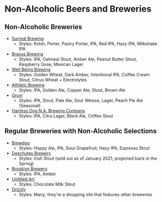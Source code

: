 # Non-Alcoholic Beers and Breweries

## Non-Alcoholic Breweries

- [Surreal Brewing](https://www.surrealbrewing.com/)
  - Styles: Kolsh, Porter, Pastry Porter, IPA, Red IPA, Hazy IPA, Milkshake IPA
- [Bravus Brewing](https://www.bravus.com/)
  - Styles: IPA, Oatmeal Stout, Amber Ale, Peanut Butter Stout, Raspberry Gose, Mexican Lager
- [Well Being Brewing](https://wellbeingbrewing.com/)
  - Styles: Golden Wheat, Dark Amber, Intentional IPA, Coffee Cream Stout, Citrus Wheat + Electrolytes
- [Athletic Brewing](https://athleticbrewing.com/)
  - Styles: IPA, Golden Ale, Copper Ale, Stout, Brown Ale
- [Gruvi](https://www.getgruvi.com/)
  - Styles: IPA, Stout, Pale Ale, Sour Weisse, Lager, Peach Pie Ale (Seasonal)
- [Hairless Dog N.A. Brewing Company](https://www.drinkhairlessdog.com/)
  - Styles: IPA, Citra Lager, Black Ale, Coffee Stout

## Regular Breweries with Non-Alcoholic Selections

- [Brewdog](https://shopusa.brewdog.com/collections/non-alcoholic)
  - Styles: Hoppy Ale, IPA, Sour Grapefruit, Hazy IPA, Espresso Stout
- [Deschutes Brewery](https://shop.deschutesbrewery.com/na-irish-style-stout-6pk-cans-p102.aspx)
  - Styles: Irish Stout (sold out as of January 2021; projected back in the Spring)
- [Brooklyn Brewery](https://brooklynbrewery.com/brooklyn-beers/non-alcoholic/)
  - Styles: IPA, Amber
- [Untitled Art](https://drinkuntitled.com/products/non-alcoholic-chocolate-milk-stout-4-pack?variant=32416426393697)
  - Styles: Chocolate Milk Stout
- [Drizzly](https://drizly.com/beer/specialty-beer-alternatives/non-alcoholic-beer/c197002)
  - Styles: Many; they're a shopping site that features other breweries
